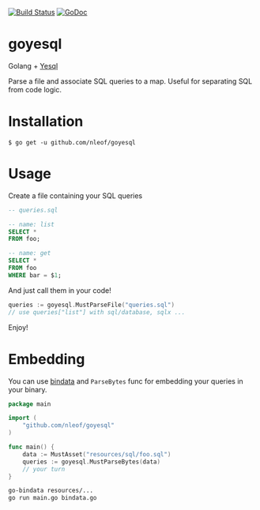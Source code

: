 [![Build Status](https://travis-ci.org/nleof/goyesql.svg)](https://travis-ci.org/nleof/goyesql)
[![GoDoc](https://godoc.org/github.com/nleof/goyesql?status.svg)](https://godoc.org/github.com/nleof/goyesql)

# goyesql

Golang + [Yesql](https://github.com/krisajenkins/yesql)

Parse a file and associate SQL queries to a map. Useful for separating SQL from code logic.


# Installation

```
$ go get -u github.com/nleof/goyesql
```

# Usage

Create a file containing your SQL queries

```sql
-- queries.sql

-- name: list
SELECT *
FROM foo;

-- name: get
SELECT *
FROM foo
WHERE bar = $1;
```

And just call them in your code!

```go
queries := goyesql.MustParseFile("queries.sql")
// use queries["list"] with sql/database, sqlx ...
```

Enjoy!

# Embedding

You can use [bindata](https://github.com/jteeuwen/go-bindata) and `ParseBytes` func for embedding your queries in your binary.

```go
package main

import (
	"github.com/nleof/goyesql"
)

func main() {
	data := MustAsset("resources/sql/foo.sql")
	queries := goyesql.MustParseBytes(data)
	// your turn
}
```

```sh
go-bindata resources/...
go run main.go bindata.go
```

